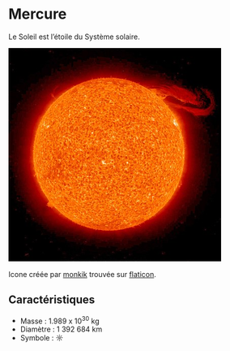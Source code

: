 # Mercure
Le Soleil est l’étoile du Système solaire.

![Icone du soleil](soleil.jpg)

Icone créée par [monkik](https://www.flaticon.com/authors/monkik) trouvée sur [flaticon](https://fr.wikipedia.org/wiki/Soleil).

## Caractéristiques

- Masse : 1.989 x 10<sup>30</sup> kg
- Diamètre : 1 392 684 km
- Symbole : &#9788;
